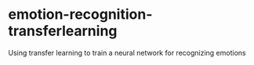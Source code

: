 # emotion-recognition-transferlearning
Using transfer learning to train a neural network for recognizing emotions
